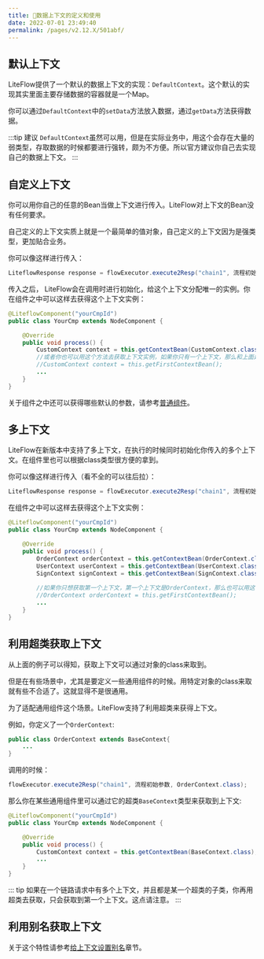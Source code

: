 ```yaml
---
title: 🌯数据上下文的定义和使用
date: 2022-07-01 23:49:40
permalink: /pages/v2.12.X/501abf/
---
```


## 默认上下文

LiteFlow提供了一个默认的数据上下文的实现：`DefaultContext`。这个默认的实现其实里面主要存储数据的容器就是一个Map。

你可以通过`DefaultContext`中的`setData`方法放入数据，通过`getData`方法获得数据。

:::tip 建议
`DefaultContext`虽然可以用，但是在实际业务中，用这个会存在大量的弱类型，存取数据的时候都要进行强转，颇为不方便。所以官方建议你自己去实现自己的数据上下文。
:::

## 自定义上下文

你可以用你自己的任意的Bean当做上下文进行传入。LiteFlow对上下文的Bean没有任何要求。

自己定义的上下文实质上就是一个最简单的值对象，自己定义的上下文因为是强类型，更加贴合业务。

你可以像这样进行传入：

```java
LiteflowResponse response = flowExecutor.execute2Resp("chain1", 流程初始参数, CustomContext.class);
```

传入之后， LiteFlow会在调用时进行初始化，给这个上下文分配唯一的实例。你在组件之中可以这样去获得这个上下文实例：

```java
@LiteflowComponent("yourCmpId")
public class YourCmp extends NodeComponent {

	@Override
	public void process() {
		CustomContext context = this.getContextBean(CustomContext.class);
		//或者你也可以用这个方法去获取上下文实例，如果你只有一个上下文，那么和上面是等价的
		//CustomContext context = this.getFirstContextBean();
		...
	}
}
```

关于组件之中还可以获得哪些默认的参数，请参考[普通组件](/pages/v2.12.X/8486fb/)。


## 多上下文<Badge text="v2.8.0+"/>

LiteFlow在新版本中支持了多上下文，在执行的时候同时初始化你传入的多个上下文。在组件里也可以根据class类型很方便的拿到。

你可以像这样进行传入（看不全的可以往后拉）：

```java
LiteflowResponse response = flowExecutor.execute2Resp("chain1", 流程初始参数, OrderContext.class, UserContext.class, SignContext.class);
```

在组件之中可以这样去获得这个上下文实例：

```java
@LiteflowComponent("yourCmpId")
public class YourCmp extends NodeComponent {

	@Override
	public void process() {
		OrderContext orderContext = this.getContextBean(OrderContext.class);
		UserContext userContext = this.getContextBean(UserContext.class);
		SignContext signContext = this.getContextBean(SignContext.class);
		
		//如果你只想获取第一个上下文，第一个上下文是OrderContext，那么也可以用这个方法
		//OrderContext orderContext = this.getFirstContextBean();
		...
	}
}
```

## 利用超类获取上下文<Badge text="v2.12.2+"/>

从上面的例子可以得知，获取上下文可以通过对象的class来取到。

但是在有些场景中，尤其是要定义一些通用组件的时候。用特定对象的class来取就有些不合适了。这就显得不是很通用。

为了适配通用组件这个场景。LiteFlow支持了利用超类来获得上下文。

例如，你定义了一个`OrderContext`:

```java
public class OrderContext extends BaseContext{
    ...
}
```

调用的时候：

```java
flowExecutor.execute2Resp("chain1", 流程初始参数, OrderContext.class);
```

那么你在某些通用组件里可以通过它的超类`BaseContext`类型来获取到上下文:

```java
@LiteflowComponent("yourCmpId")
public class YourCmp extends NodeComponent {

	@Override
	public void process() {
		CustomContext context = this.getContextBean(BaseContext.class);
		...
	}
}
```

::: tip
如果在一个链路请求中有多个上下文，并且都是某一个超类的子类，你再用超类去获取，只会获取到第一个上下文。这点请注意。
:::


## 利用别名获取上下文<Badge text="v2.12.0+"/>

关于这个特性请参考[给上下文设置别名](/pages/v2.12.X/e71ced/)章节。
